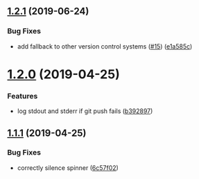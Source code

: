 ## [1.2.1](https://github.com/tobiasbueschel/git-push-pr/compare/v1.2.0...v1.2.1) (2019-06-24)


### Bug Fixes

* add fallback to other version control systems ([#15](https://github.com/tobiasbueschel/git-push-pr/issues/15)) ([e1a585c](https://github.com/tobiasbueschel/git-push-pr/commit/e1a585c))

# [1.2.0](https://github.com/tobiasbueschel/git-push-pr/compare/v1.1.1...v1.2.0) (2019-04-25)


### Features

* log stdout and stderr if git push fails ([b392897](https://github.com/tobiasbueschel/git-push-pr/commit/b392897))

## [1.1.1](https://github.com/tobiasbueschel/git-push-pr/compare/v1.1.0...v1.1.1) (2019-04-25)


### Bug Fixes

* correctly silence spinner ([6c57f02](https://github.com/tobiasbueschel/git-push-pr/commit/6c57f02))
